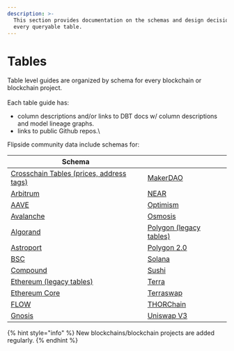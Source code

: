```yaml
---
description: >-
  This section provides documentation on the schemas and design decisions behind
  every queryable table.
---
```


# Tables

Table level guides are organized by schema for every blockchain or blockchain project. \
\
Each table guide has:

* column descriptions and/or links to DBT docs w/ column descriptions and model lineage graphs.
* links to public Github repos.\


Flipside community data include schemas for:

| Schema                                                         |                                                     |
| -------------------------------------------------------------- | --------------------------------------------------- |
| [Crosschain Tables (prices, address tags)](crosschain-tables/) | [MakerDAO](ethereum-maker-dao-tables.md)            |
| [Arbitrum](arbitrum-tables.md)                                 | [NEAR ](near-tables.md)                             |
| [AAVE](aave-tables/)                                           | [Optimism](optimism-tables.md)                      |
| [Avalanche](avalanche-tables.md)                               | [Osmosis](osmosis-tables/)                          |
| [Algorand](algorand-tables/)                                   | [Polygon (legacy tables)](polygon-tables/)          |
| [Astroport](astroport-tables/)                                 | [Polygon 2.0](polygon-2.0-tables.md)                |
| [BSC](bsc-tables.md)                                           | [Solana](solana-tables.md)                          |
| [Compound](compound-tables/)                                   | [Sushi](ethereum-sushi-tables.md)                   |
| [Ethereum (legacy tables)](table-schemas/)                     | [Terra](terra-tables/)                              |
| [Ethereum Core](ethereum-core-tables/)                         | [Terraswap](terraswap-tables/)                      |
| [FLOW](flow-tables/)                                           | [THORChain](thorchain-tables/thorchain-base-table/) |
| [Gnosis](flow-tables/)                                         | [Uniswap V3](uniswap-v3-tables/)                    |



{% hint style="info" %}
New blockchains/blockchain projects are added regularly.&#x20;
{% endhint %}

